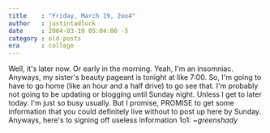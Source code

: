 ```yaml
---
title    : "Friday, March 19, 2oo4"
author   : justintadlock
date     : 2004-03-19 05:04:00 -5
category : old-posts
era      : college
---
```


Well, it's later now.  Or early in the morning.  Yeah, I'm an insomniac.  Anyways, my sister's beauty pageant is tonight at like 7:00.  So, I'm going to have to go home (like an hour and a half drive) to go see that.  I'm probably not going to be updating or blogging until Sunday night.  Unless I get to later today.  I'm just so busy usually.  But I promise, PROMISE to get some information that you could definitely live without to post up here by Sunday.  Anyways, here's to signing off useless information 1o1:  <em> ~greenshady</em>
